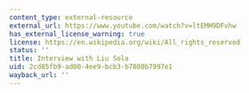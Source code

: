 ```yaml
---
content_type: external-resource
external_url: https://www.youtube.com/watch?v=ltEMH9DFvhw
has_external_license_warning: true
license: https://en.wikipedia.org/wiki/All_rights_reserved
status: ''
title: Interview with Liu Sola
uid: 2cd85fb9-ad00-4ee9-bcb3-b7800b7997e1
wayback_url: ''
---
```

